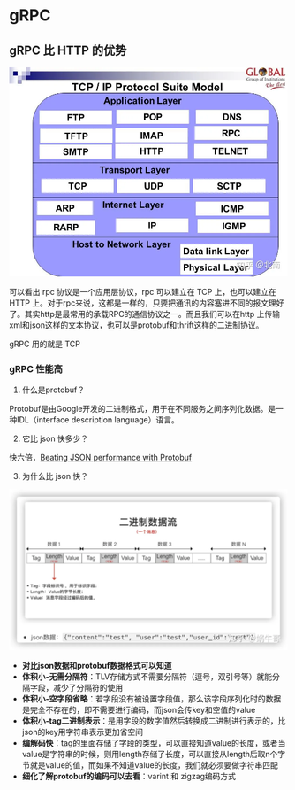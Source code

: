 # gRPC

## gRPC 比 HTTP 的优势

![](./images/1.webp)

可以看出 rpc 协议是一个应用层协议，rpc 可以建立在 TCP 上，也可以建立在 HTTP 上。对于rpc来说，这都是一样的，只要把通讯的内容塞进不同的报文理好了。其实http是最常用的承载RPC的通信协议之一。而且我们可以在http 上传输xml和json这样的文本协议，也可以是protobuf和thrift这样的二进制协议。

gRPC 用的就是 TCP

### gRPC 性能高

1. 什么是protobuf？

Protobuf是由Google开发的二进制格式，用于在不同服务之间序列化数据。是一种IDL（interface description language）语言。

2. 它比 json 快多少？

快六倍，[Beating JSON performance with Protobuf](https://auth0.com/blog/beating-json-performance-with-protobuf/)

3. 为什么比 json 快？

![](./images/2.webp)

- **对比json数据和protobuf数据格式可以知道**
- **体积小-无需分隔符**：TLV存储方式不需要分隔符（逗号，双引号等）就能分隔字段，减少了分隔符的使用
- **体积小-空字段省略**：若字段没有被设置字段值，那么该字段序列化时的数据是完全不存在的，即不需要进行编码，而json会传key和空值的value
- **体积小-tag二进制表示**：是用字段的数字值然后转换成二进制进行表示的，比json的key用字符串表示更加省空间
- **编解码快**：tag的里面存储了字段的类型，可以直接知道value的长度，或者当value是字符串的时候，则用length存储了长度，可以直接从length后取n个字节就是value的值，而如果不知道value的长度，我们就必须要做字符串匹配
- **细化了解protobuf的编码可以去看**：varint 和 zigzag编码方式
